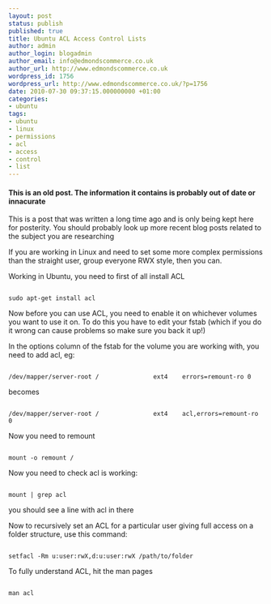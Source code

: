 ```yaml
---
layout: post
status: publish
published: true
title: Ubuntu ACL Access Control Lists
author: admin
author_login: blogadmin
author_email: info@edmondscommerce.co.uk
author_url: http://www.edmondscommerce.co.uk
wordpress_id: 1756
wordpress_url: http://www.edmondscommerce.co.uk/?p=1756
date: 2010-07-30 09:37:15.000000000 +01:00
categories:
- ubuntu
tags:
- ubuntu
- linux
- permissions
- acl
- access
- control
- list
---
```

<div class="oldpost"><h4>This is an old post. The information it contains is probably out of date or innacurate</h4>
<p>
This is a post that was written a long time ago and is only being kept here for posterity.
You should probably look up more recent blog posts related to the subject you are researching
</p>
</div>
If you are working in Linux and need to set some more complex permissions than the straight user, group everyone RWX style, then you can.

Working in Ubuntu, you need to first of all install ACL

```

sudo apt-get install acl

```

Now before you can use ACL, you need to enable it on whichever volumes you want to use it on. To do this you have to edit your fstab (which if you do it wrong can cause problems so make sure you back it up!)

In the options column of the fstab for the volume you are working with, you need to add acl, eg:

```

/dev/mapper/server-root /               ext4    errors=remount-ro 0 

```
becomes
```

/dev/mapper/server-root /               ext4    acl,errors=remount-ro 0 

```

Now you need to remount

```

mount -o remount /

```

Now you need to check acl is working:

```

mount | grep acl

```

you should see a line with acl in there

Now to recursively set an ACL for a particular user giving full access on a folder structure, use this command:

```

setfacl -Rm u:user:rwX,d:u:user:rwX /path/to/folder

```

To fully understand ACL, hit the man pages

```

man acl

```

